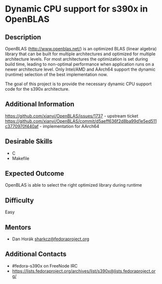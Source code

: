 # Dynamic CPU support for s390x in OpenBLAS

## Description
OpenBLAS (http://www.openblas.net/) is an optimized BLAS (linear algebra) library that can be built for multiple architectures and optimized for multiple architecture levels.
For most architectures the optimization is set during build time, leading to non-optimal performance when application runs on a newer architecture level.
Only Intel/AMD and AArch64 support the dynamic (runtime) selection of the best implementation now.

The goal of this project is to provide the necessary dynamic CPU support code for the s390x architecture.

## Additional Information
https://github.com/xianyi/OpenBLAS/issues/1737 - upstream ticket
https://github.com/xianyi/OpenBLAS/commit/d5aeff636f2d8ba99d1e5ed511c3770970f440af - implementation for AArch64

## Desirable Skills
* C
* Makefile

## Expected Outcome
OpenBLAS is able to select the right optimized library during runtime

## Difficulty
Easy

## Mentors
  * Dan Horák <sharkcz@fedoraproject.org>

## Additional Contacts
* #fedora-s390x on FreeNode IRC
* https://lists.fedoraproject.org/archives/list/s390x@lists.fedoraproject.org/
